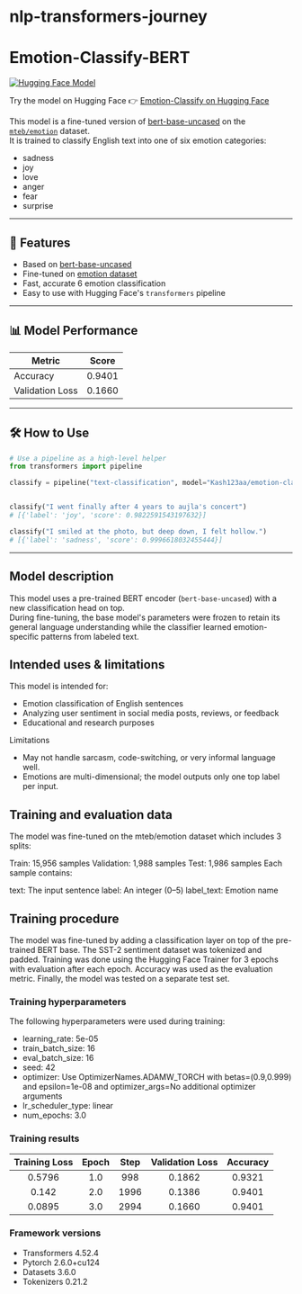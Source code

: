# nlp-transformers-journey

# Emotion-Classify-BERT 

[![Hugging Face Model](https://img.shields.io/badge/Hugging%20Face-Emotion--Classify--BERT-blue?logo=huggingface)](https://huggingface.co/Kash123aa/emotion-classify)

Try the model on Hugging Face 👉 [Emotion-Classify on Hugging Face](https://huggingface.co/Kash123aa/emotion-classify)


This model is a fine-tuned version of [bert-base-uncased](https://huggingface.co/bert-base-uncased) on the [`mteb/emotion`](https://huggingface.co/datasets/mteb/emotion) dataset.  
It is trained to classify English text into one of six emotion categories:

- sadness
- joy
- love
- anger
- fear
- surprise

---

## 🚀 Features

- Based on [bert-base-uncased](https://huggingface.co/bert-base-uncased)  
- Fine-tuned on [emotion dataset](https://huggingface.co/datasets/mteb/emotion)  
- Fast, accurate 6 emotion classification  
- Easy to use with Hugging Face's `transformers` pipeline  

---

## 📊 Model Performance

| Metric          | Score   |
|-----------------|---------|
| Accuracy        | 0.9401  |
| Validation Loss | 0.1660  |

---

## 🛠️ How to Use

```python
# Use a pipeline as a high-level helper
from transformers import pipeline

classify = pipeline("text-classification", model="Kash123aa/emotion-classify")


classify("I went finally after 4 years to aujla's concert")
# [{'label': 'joy', 'score': 0.9822591543197632}]

classify("I smiled at the photo, but deep down, I felt hollow.")
# [{'label': 'sadness', 'score': 0.9996618032455444}]

```
---

## Model description

This model uses a pre-trained BERT encoder (`bert-base-uncased`) with a new classification head on top.  
During fine-tuning, the base model's parameters were frozen to retain its general language understanding while the classifier learned emotion-specific patterns from labeled text.

## Intended uses & limitations

This model is intended for:

- Emotion classification of English sentences
- Analyzing user sentiment in social media posts, reviews, or feedback
- Educational and research purposes

 Limitations
- May not handle sarcasm, code-switching, or very informal language well.
- Emotions are multi-dimensional; the model outputs only one top label per input.


## Training and evaluation data

The model was fine-tuned on the mteb/emotion dataset which includes 3 splits:

Train: 15,956 samples
Validation: 1,988 samples
Test: 1,986 samples
Each sample contains:

text: The input sentence
label: An integer (0–5)
label_text: Emotion name

## Training procedure

The model was fine-tuned by adding a classification layer on top of the pre-trained BERT base. The SST-2 sentiment dataset was tokenized and padded. Training was done using the Hugging Face Trainer for 3 epochs with evaluation after each epoch. Accuracy was used as the evaluation metric. Finally, the model was tested on a separate test set.

### Training hyperparameters

The following hyperparameters were used during training:
- learning_rate: 5e-05
- train_batch_size: 16
- eval_batch_size: 16
- seed: 42
- optimizer: Use OptimizerNames.ADAMW_TORCH with betas=(0.9,0.999) and epsilon=1e-08 and optimizer_args=No additional optimizer arguments
- lr_scheduler_type: linear
- num_epochs: 3.0

### Training results

| Training Loss | Epoch | Step | Validation Loss | Accuracy |
|:-------------:|:-----:|:----:|:---------------:|:--------:|
| 0.5796        | 1.0   | 998  | 0.1862          | 0.9321   |
| 0.142         | 2.0   | 1996 | 0.1386          | 0.9401   |
| 0.0895        | 3.0   | 2994 | 0.1660          | 0.9401   |


### Framework versions

- Transformers 4.52.4
- Pytorch 2.6.0+cu124
- Datasets 3.6.0
- Tokenizers 0.21.2

